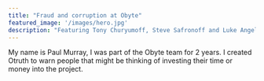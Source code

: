 ```yaml
---
title: "Fraud and corruption at Obyte"
featured_image: '/images/hero.jpg'
description: "Featuring Tony Churyumoff, Steve Safronoff and Luke Angell."
---
```


My name is Paul Murray, I was part of the Obyte team for 2 years. I created Otruth to warn people that might be thinking of investing their time or money into the project.
